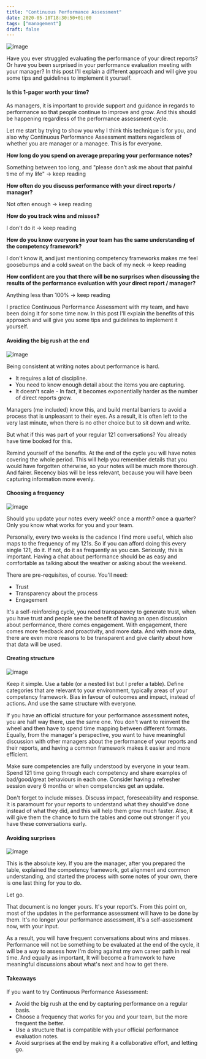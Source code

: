 ```yaml
---
title: "Continuous Performance Assessment"
date: 2020-05-10T18:30:50+01:00
tags: ["management"]
draft: false
---
```

![image](/images/continuous-performance-assessment.png)

Have you ever struggled evaluating the performance of your direct reports? Or have you been surprised in your performance evaluation meeting with your manager? In this post I'll explain a different approach and will give you some tips and guidelines to implement it yourself.

<!--more-->

#### Is this 1-pager worth your time?

As managers, it is important to provide support and guidance in regards to performance so that people continue to improve and grow. And this should be happening regardless of the performance assessment cycle.

Let me start by trying to show you why I think this technique is for you, and also why Continuous Performance Assessment matters regardless of whether you are manager or a managee. This is for everyone.

**How long do you spend on average preparing your performance notes?**

Something between too long, and "please don’t ask me about that painful time of my life" → keep reading

**How often do you discuss performance with your direct reports / manager?**

Not often enough → keep reading

**How do you track wins and misses?**

I don't do it → keep reading

**How do you know everyone in your team has the same understanding of the competency framework?**

I don't know it, and just mentioning competency frameworks makes me feel goosebumps and a cold sweat on the back of my neck → keep reading

**How confident are you that there will be no surprises when discussing the results of the performance evaluation with your direct report / manager?**

Anything less than 100% → keep reading

I practice Continuous Performance Assessment with my team, and have been doing it for some time now. In this post I'll explain the benefits of this approach and will give you some tips and guidelines to implement it yourself.

#### Avoiding the big rush at the end

![image](/images/continuous-performance-assessment-2.png)

Being consistent at writing notes about performance is hard.

- It requires a lot of discipline.
- You need to know enough detail about the items you are capturing.
- It doesn't scale - In fact, it becomes exponentially harder as the number of direct reports grow.

Managers (me included) know this, and build mental barriers to avoid a process that is unpleasant to their eyes. As a result, it is often left to the very last minute, when there is no other choice but to sit down and write.

But what if this was part of your regular 121 conversations? You already have time booked for this.

Remind yourself of the benefits. At the end of the cycle you will have notes covering the whole period. This will help you remember details that you would have forgotten otherwise, so your notes will be much more thorough. And fairer. Recency bias will be less relevant, because you will have been capturing information more evenly.

#### Choosing a frequency

![image](/images/continuous-performance-assessment-3.png)

Should you update your notes every week? once a month? once a quarter? Only you know what works for you and your team.

Personally, every two weeks is the cadence I find more useful, which also maps to the frequency of my 121s. So if you can afford doing this every single 121, do it. If not, do it as frequently as you can. Seriously, this is important. Having a chat about performance should be as easy and comfortable as talking about the weather or asking about the weekend.

There are pre-requisites, of course. You'll need:

- Trust
- Transparency about the process
- Engagement

It's a self-reinforcing cycle, you need transparency to generate trust, when you have trust and people see the benefit of having an open discussion about performance, there comes engagement. With engagement, there comes more feedback and proactivity, and more data. And with more data, there are even more reasons to be transparent and give clarity about how that data will be used.

#### Creating structure

![image](/images/continuous-performance-assessment-4.png)

Keep it simple. Use a table (or a nested list but I prefer a table). Define categories that are relevant to your environment, typically areas of your competency framework. Bias in favour of outcomes and impact, instead of actions. And use the same structure with everyone.

If you have an official structure for your performance assessment notes, you are half way there, use the same one. You don't want to reinvent the wheel and then have to spend time mapping between different formats. Equally, from the manager's perspective, you want to have meaningful discussion with other managers about the performance of your reports and their reports, and having a common framework makes it easier and more efficient.

Make sure competencies are fully understood by everyone in your team. Spend 121 time going through each competency and share examples of bad/good/great behaviours in each one. Consider having a refresher session every 6 months or when competencies get an update.

Don't forget to include misses. Discuss impact, foreseeability and response. It is paramount for your reports to understand what they should've done instead of what they did, and this will help them grow much faster. Also, it will give them the chance to turn the tables and come out stronger if you have these conversations early.

#### Avoiding surprises

![image](/images/continuous-performance-assessment-5.png)

This is the absolute key. If you are the manager, after you prepared the table, explained the competency framework, got alignment and common understanding, and started the process with some notes of your own, there is one last thing for you to do.

Let go.

That document is no longer yours. It's your report's. From this point on, most of the updates in the performance assessment will have to be done by them. It's no longer your performance assessment, it's a self-assessment now, with your input.

As a result, you will have frequent conversations about wins and misses. Performance will not be something to be evaluated at the end of the cycle, it will be a way to assess how I'm doing against my own career path in real time. And equally as important, It will become a framework to have meaningful discussions about what's next and how to get there.

#### Takeaways

If you want to try Continuous Performance Assessment:

- Avoid the big rush at the end by capturing performance on a regular basis.
- Choose a frequency that works for you and your team, but the more frequent the better.
- Use a structure that is compatible with your official performance evaluation notes.
- Avoid surprises at the end by making it a collaborative effort, and letting go.
